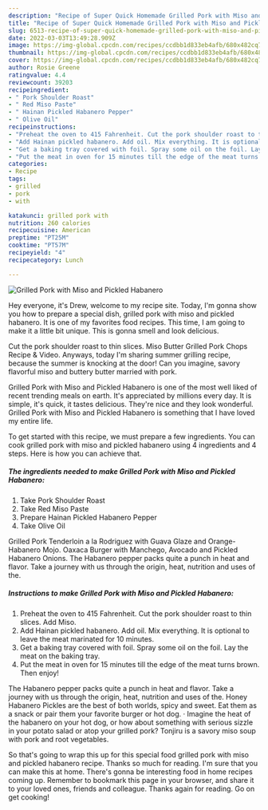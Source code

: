 ```yaml
---
description: "Recipe of Super Quick Homemade Grilled Pork with Miso and Pickled Habanero"
title: "Recipe of Super Quick Homemade Grilled Pork with Miso and Pickled Habanero"
slug: 6513-recipe-of-super-quick-homemade-grilled-pork-with-miso-and-pickled-habanero
date: 2022-03-03T13:49:28.909Z
image: https://img-global.cpcdn.com/recipes/ccdbb1d833eb4afb/680x482cq70/grilled-pork-with-miso-and-pickled-habanero-recipe-main-photo.jpg
thumbnail: https://img-global.cpcdn.com/recipes/ccdbb1d833eb4afb/680x482cq70/grilled-pork-with-miso-and-pickled-habanero-recipe-main-photo.jpg
cover: https://img-global.cpcdn.com/recipes/ccdbb1d833eb4afb/680x482cq70/grilled-pork-with-miso-and-pickled-habanero-recipe-main-photo.jpg
author: Rosie Greene
ratingvalue: 4.4
reviewcount: 39203
recipeingredient:
- " Pork Shoulder Roast"
- " Red Miso Paste"
- " Hainan Pickled Habanero Pepper"
- " Olive Oil"
recipeinstructions:
- "Preheat the oven to 415 Fahrenheit. Cut the pork shoulder roast to thin slices. Add Miso."
- "Add Hainan pickled habanero. Add oil. Mix everything. It is optional to leave the meat marinated for 10 minutes."
- "Get a baking tray covered with foil. Spray some oil on the foil. Lay the meat on the baking tray."
- "Put the meat in oven for 15 minutes till the edge of the meat turns brown. Then enjoy!"
categories:
- Recipe
tags:
- grilled
- pork
- with

katakunci: grilled pork with 
nutrition: 260 calories
recipecuisine: American
preptime: "PT25M"
cooktime: "PT57M"
recipeyield: "4"
recipecategory: Lunch

---
```



![Grilled Pork with Miso and Pickled Habanero](https://img-global.cpcdn.com/recipes/ccdbb1d833eb4afb/680x482cq70/grilled-pork-with-miso-and-pickled-habanero-recipe-main-photo.jpg)

Hey everyone, it's Drew, welcome to my recipe site. Today, I'm gonna show you how to prepare a special dish, grilled pork with miso and pickled habanero. It is one of my favorites food recipes. This time, I am going to make it a little bit unique. This is gonna smell and look delicious.

Cut the pork shoulder roast to thin slices. Miso Butter Grilled Pork Chops Recipe &amp; Video. Anyways, today I&#39;m sharing summer grilling recipe, because the summer is knocking at the door! Can you imagine, savory flavorful miso and buttery butter married with pork.

Grilled Pork with Miso and Pickled Habanero is one of the most well liked of recent trending meals on earth. It's appreciated by millions every day. It is simple, it's quick, it tastes delicious. They're nice and they look wonderful. Grilled Pork with Miso and Pickled Habanero is something that I have loved my entire life.


To get started with this recipe, we must prepare a few ingredients. You can cook grilled pork with miso and pickled habanero using 4 ingredients and 4 steps. Here is how you can achieve that.

<!--inarticleads1-->

##### The ingredients needed to make Grilled Pork with Miso and Pickled Habanero:

1. Take  Pork Shoulder Roast
1. Take  Red Miso Paste
1. Prepare  Hainan Pickled Habanero Pepper
1. Take  Olive Oil


Grilled Pork Tenderloin a la Rodriguez with Guava Glaze and Orange-Habanero Mojo. Oaxaca Burger with Manchego, Avocado and Pickled Habanero Onions. The Habanero pepper packs quite a punch in heat and flavor. Take a journey with us through the origin, heat, nutrition and uses of the. 

<!--inarticleads2-->

##### Instructions to make Grilled Pork with Miso and Pickled Habanero:

1. Preheat the oven to 415 Fahrenheit. Cut the pork shoulder roast to thin slices. Add Miso.
1. Add Hainan pickled habanero. Add oil. Mix everything. It is optional to leave the meat marinated for 10 minutes.
1. Get a baking tray covered with foil. Spray some oil on the foil. Lay the meat on the baking tray.
1. Put the meat in oven for 15 minutes till the edge of the meat turns brown. Then enjoy!


The Habanero pepper packs quite a punch in heat and flavor. Take a journey with us through the origin, heat, nutrition and uses of the. Honey Habanero Pickles are the best of both worlds, spicy and sweet. Eat them as a snack or pair them your favorite burger or hot dog. · Imagine the heat of the habanero on your hot dog, or how about something with serious sizzle in your potato salad or atop your grilled pork? Tonjiru is a savory miso soup with pork and root vegetables. 

So that's going to wrap this up for this special food grilled pork with miso and pickled habanero recipe. Thanks so much for reading. I'm sure that you can make this at home. There's gonna be interesting food in home recipes coming up. Remember to bookmark this page in your browser, and share it to your loved ones, friends and colleague. Thanks again for reading. Go on get cooking!

